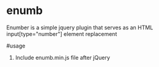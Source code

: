 # enumb
 Enumber is a simple jquery plugin that serves as an HTML input[type="number"] element replacement
 
 #usage
 1. Include enumb.min.js file after jQuery
 <script src="js/enumb.min.js"></script>

